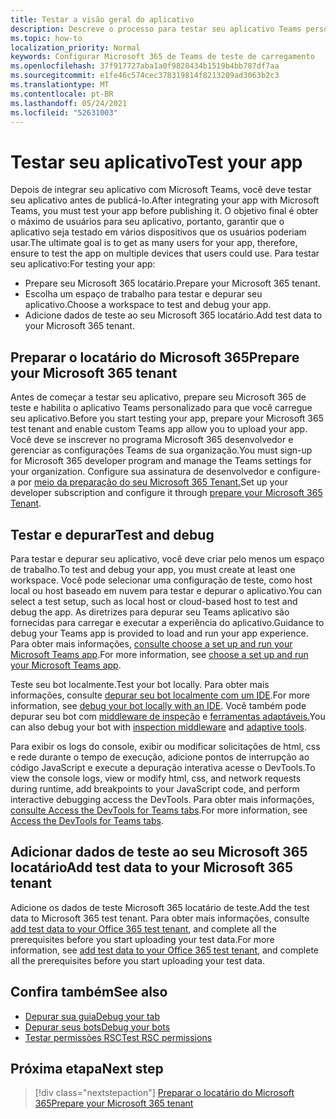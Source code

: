 ```yaml
---
title: Testar a visão geral do aplicativo
description: Descreve o processo para testar seu aplicativo Teams personalizado no Microsoft 365
ms.topic: how-to
localization_priority: Normal
keywords: Configurar Microsoft 365 de Teams de teste de carregamento
ms.openlocfilehash: 37f917727aba1a0f9828434b1519b4bb787df7aa
ms.sourcegitcommit: e1fe46c574cec378319814f8213209ad3063b2c3
ms.translationtype: MT
ms.contentlocale: pt-BR
ms.lasthandoff: 05/24/2021
ms.locfileid: "52631003"
---
```

# <a name="test-your-app"></a><span data-ttu-id="1cf96-104">Testar seu aplicativo</span><span class="sxs-lookup"><span data-stu-id="1cf96-104">Test your app</span></span>

<span data-ttu-id="1cf96-105">Depois de integrar seu aplicativo com Microsoft Teams, você deve testar seu aplicativo antes de publicá-lo.</span><span class="sxs-lookup"><span data-stu-id="1cf96-105">After integrating your app with Microsoft Teams, you must test your app before publishing it.</span></span> <span data-ttu-id="1cf96-106">O objetivo final é obter o máximo de usuários para seu aplicativo, portanto, garantir que o aplicativo seja testado em vários dispositivos que os usuários poderiam usar.</span><span class="sxs-lookup"><span data-stu-id="1cf96-106">The ultimate goal is to get as many users for your app, therefore, ensure to test the app on multiple devices that users could use.</span></span> <span data-ttu-id="1cf96-107">Para testar seu aplicativo:</span><span class="sxs-lookup"><span data-stu-id="1cf96-107">For testing your app:</span></span>

* <span data-ttu-id="1cf96-108">Prepare seu Microsoft 365 locatário.</span><span class="sxs-lookup"><span data-stu-id="1cf96-108">Prepare your Microsoft 365 tenant.</span></span>
* <span data-ttu-id="1cf96-109">Escolha um espaço de trabalho para testar e depurar seu aplicativo.</span><span class="sxs-lookup"><span data-stu-id="1cf96-109">Choose a workspace to test and debug your app.</span></span>
* <span data-ttu-id="1cf96-110">Adicione dados de teste ao seu Microsoft 365 locatário.</span><span class="sxs-lookup"><span data-stu-id="1cf96-110">Add test data to your Microsoft 365 tenant.</span></span>

## <a name="prepare-your-microsoft-365-tenant"></a><span data-ttu-id="1cf96-111">Preparar o locatário do Microsoft 365</span><span class="sxs-lookup"><span data-stu-id="1cf96-111">Prepare your Microsoft 365 tenant</span></span>

<span data-ttu-id="1cf96-112">Antes de começar a testar seu aplicativo, prepare seu Microsoft 365 de teste e habilita o aplicativo Teams personalizado para que você carregue seu aplicativo.</span><span class="sxs-lookup"><span data-stu-id="1cf96-112">Before you start testing your app, prepare your Microsoft 365 test tenant and enable custom Teams app allow you to upload your app.</span></span> <span data-ttu-id="1cf96-113">Você deve se inscrever no programa Microsoft 365 desenvolvedor e gerenciar as configurações Teams de sua organização.</span><span class="sxs-lookup"><span data-stu-id="1cf96-113">You must sign-up for Microsoft 365 developer program and manage the Teams settings for your organization.</span></span> <span data-ttu-id="1cf96-114">Configure sua assinatura de desenvolvedor e configure-a por [meio da preparação do seu Microsoft 365 Tenant.](~/concepts/build-and-test/prepare-your-o365-tenant.md)</span><span class="sxs-lookup"><span data-stu-id="1cf96-114">Set up your developer subscription and configure it through [prepare your Microsoft 365 Tenant](~/concepts/build-and-test/prepare-your-o365-tenant.md).</span></span>

## <a name="test-and-debug"></a><span data-ttu-id="1cf96-115">Testar e depurar</span><span class="sxs-lookup"><span data-stu-id="1cf96-115">Test and debug</span></span>

<span data-ttu-id="1cf96-116">Para testar e depurar seu aplicativo, você deve criar pelo menos um espaço de trabalho.</span><span class="sxs-lookup"><span data-stu-id="1cf96-116">To test and debug your app, you must create at least one workspace.</span></span> <span data-ttu-id="1cf96-117">Você pode selecionar uma configuração de teste, como host local ou host baseado em nuvem para testar e depurar o aplicativo.</span><span class="sxs-lookup"><span data-stu-id="1cf96-117">You can select a test setup, such as local host or cloud-based host to test and debug the app.</span></span> <span data-ttu-id="1cf96-118">As diretrizes para depurar seu Teams aplicativo são fornecidas para carregar e executar a experiência do aplicativo.</span><span class="sxs-lookup"><span data-stu-id="1cf96-118">Guidance to debug your Teams app is provided to load and run your app experience.</span></span> <span data-ttu-id="1cf96-119">Para obter mais informações, [consulte choose a set up and run your Microsoft Teams app](~/concepts/build-and-test/debug.md).</span><span class="sxs-lookup"><span data-stu-id="1cf96-119">For more information, see [choose a set up and run your Microsoft Teams app](~/concepts/build-and-test/debug.md).</span></span>

<span data-ttu-id="1cf96-120">Teste seu bot localmente.</span><span class="sxs-lookup"><span data-stu-id="1cf96-120">Test your bot locally.</span></span> <span data-ttu-id="1cf96-121">Para obter mais informações, consulte [depurar seu bot localmente com um IDE](~/bots/how-to/debug/locally-with-an-ide.md).</span><span class="sxs-lookup"><span data-stu-id="1cf96-121">For more information, see [debug your bot locally with an IDE](~/bots/how-to/debug/locally-with-an-ide.md).</span></span> <span data-ttu-id="1cf96-122">Você também pode depurar seu bot com [middleware de inspeção](/azure/bot-service/bot-service-debug-inspection-middleware?view=azure-bot-service-4.0&tabs=csharp&preserve-view=true) e [ferramentas adaptáveis.](/azure/bot-service/bot-service-debug-adaptive-tools?view=azure-bot-service-4.0&preserve-view=true)</span><span class="sxs-lookup"><span data-stu-id="1cf96-122">You can also debug your bot with [inspection middleware](/azure/bot-service/bot-service-debug-inspection-middleware?view=azure-bot-service-4.0&tabs=csharp&preserve-view=true) and [adaptive tools](/azure/bot-service/bot-service-debug-adaptive-tools?view=azure-bot-service-4.0&preserve-view=true).</span></span> 

<span data-ttu-id="1cf96-123">Para exibir os logs do console, exibir ou modificar solicitações de html, css e rede durante o tempo de execução, adicione pontos de interrupção ao código JavaScript e execute a depuração interativa acesse o DevTools.</span><span class="sxs-lookup"><span data-stu-id="1cf96-123">To view the console logs, view or modify html, css, and network requests during runtime, add breakpoints to your JavaScript code, and perform interactive debugging access the DevTools.</span></span> <span data-ttu-id="1cf96-124">Para obter mais informações, [consulte Access the DevTools for Teams tabs](~/tabs/how-to/developer-tools.md).</span><span class="sxs-lookup"><span data-stu-id="1cf96-124">For more information, see [Access the DevTools for Teams tabs](~/tabs/how-to/developer-tools.md).</span></span> 

## <a name="add-test-data-to-your-microsoft-365-tenant"></a><span data-ttu-id="1cf96-125">Adicionar dados de teste ao seu Microsoft 365 locatário</span><span class="sxs-lookup"><span data-stu-id="1cf96-125">Add test data to your Microsoft 365 tenant</span></span>

<span data-ttu-id="1cf96-126">Adicione os dados de teste Microsoft 365 locatário de teste.</span><span class="sxs-lookup"><span data-stu-id="1cf96-126">Add the test data to Microsoft 365 test tenant.</span></span> <span data-ttu-id="1cf96-127">Para obter mais informações, consulte [add test data to your Office 365 test tenant](~/concepts/build-and-test/test-data.md), and complete all the prerequisites before you start uploading your test data.</span><span class="sxs-lookup"><span data-stu-id="1cf96-127">For more information, see [add test data to your Office 365 test tenant](~/concepts/build-and-test/test-data.md), and complete all the prerequisites before you start uploading your test data.</span></span>

## <a name="see-also"></a><span data-ttu-id="1cf96-128">Confira também</span><span class="sxs-lookup"><span data-stu-id="1cf96-128">See also</span></span>

* [<span data-ttu-id="1cf96-129">Depurar sua guia</span><span class="sxs-lookup"><span data-stu-id="1cf96-129">Debug your tab</span></span>](~/tabs/how-to/developer-tools.md)
* [<span data-ttu-id="1cf96-130">Depurar seus bots</span><span class="sxs-lookup"><span data-stu-id="1cf96-130">Debug your bots</span></span>](~/bots/how-to/debug/locally-with-an-ide.md)
* [<span data-ttu-id="1cf96-131">Testar permissões RSC</span><span class="sxs-lookup"><span data-stu-id="1cf96-131">Test RSC permissions</span></span>](~/graph-api/rsc/test-resource-specific-consent.md)

## <a name="next-step"></a><span data-ttu-id="1cf96-132">Próxima etapa</span><span class="sxs-lookup"><span data-stu-id="1cf96-132">Next step</span></span>

> [!div class="nextstepaction"]
> [<span data-ttu-id="1cf96-133">Preparar o locatário do Microsoft 365</span><span class="sxs-lookup"><span data-stu-id="1cf96-133">Prepare your Microsoft 365 tenant</span></span>](~/concepts/build-and-test/prepare-your-o365-tenant.md)
